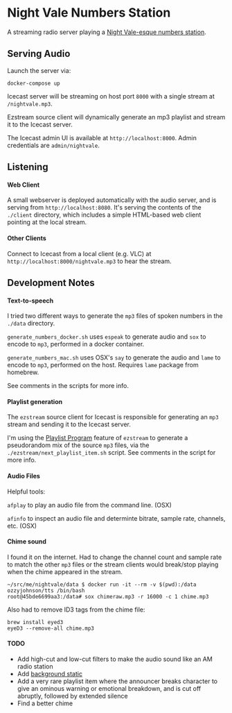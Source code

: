 
# Night Vale Numbers Station

A streaming radio server playing a [Night Vale-esque numbers station](http://nightvale.wikia.com/wiki/WZZZ).


## Serving Audio

Launch the server via:

```
docker-compose up
```

Icecast server will be streaming on host port `8000` with a single stream at `/nightvale.mp3`.

Ezstream source client will dynamically generate an mp3 playlist and stream it to the Icecast server.

The Icecast admin UI is available at `http://localhost:8000`. Admin credentials are `admin/nightvale`.


## Listening

#### Web Client

A small webserver is deployed automatically with the audio server, and is serving from `http://localhost:8080`. It's serving the contents of the `./client` directory, which includes a simple HTML-based web client pointing at the local stream.

#### Other Clients

Connect to Icecast from a local client (e.g. VLC) at `http://localhost:8000/nightvale.mp3` to hear the stream.


## Development Notes

#### Text-to-speech

I tried two different ways to generate the `mp3` files of spoken numbers in the `./data` directory.

`generate_numbers_docker.sh` uses `espeak` to generate audio and `sox` to encode to `mp3`, performed in a docker container.

`generate_numbers_mac.sh` uses OSX's `say` to generate the audio and `lame` to encode to `mp3`, performed on the host. Requires `lame` package from homebrew.

See comments in the scripts for more info.

#### Playlist generation

The `ezstream` source client for Icecast is responsible for generating an `mp3` stream and sending it to the Icecast server.

I'm using the [Playlist Program](https://www.mankier.com/1/ezstream#Scripting-Playlist_Programs) feature of `ezstream` to generate a pseudorandom mix of the source `mp3` files, via the `./ezstream/next_playlist_item.sh` script. See comments in the script for more info.

#### Audio Files

Helpful tools:

`afplay` to play an audio file from the command line. (OSX)

`afinfo` to inspect an audio file and determinte bitrate, sample rate, channels, etc. (OSX)

#### Chime sound

I found it on the internet. Had to change the channel count and sample rate to match the other `mp3` files or the stream clients would break/stop playing when the chime appeared in the stream.

```
~/src/me/nightvale/data $ docker run -it --rm -v $(pwd):/data ozzyjohnson/tts /bin/bash
root@45bde6699aa3:/data# sox chimeraw.mp3 -r 16000 -c 1 chime.mp3
```

Also had to remove ID3 tags from the chime file:

```
brew install eyed3
eyeD3 --remove-all chime.mp3
```

#### TODO

- Add high-cut and low-cut filters to make the audio sound like an AM radio station
- Add [background static](http://linguistics.berkeley.edu/plab/guestwiki/index.php?title=Sox_in_phonetic_research#Add_noise_to_an_audio_file)
- Add a very rare playlist item where the announcer breaks character to give an ominous warning or emotional breakdown, and is cut off abruptly, followed by extended silence
- Find a better chime

